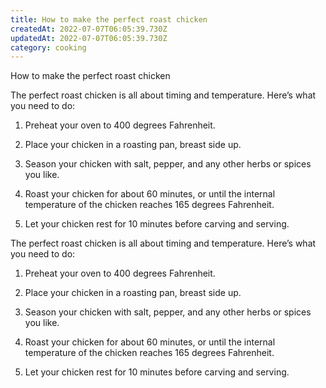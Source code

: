 ```yaml
---
title: How to make the perfect roast chicken
createdAt: 2022-07-07T06:05:39.730Z
updatedAt: 2022-07-07T06:05:39.730Z
category: cooking
---
```


How to make the perfect roast chicken

The perfect roast chicken is all about timing and temperature. Here’s what you need to do:

1. Preheat your oven to 400 degrees Fahrenheit.

2. Place your chicken in a roasting pan, breast side up.

3. Season your chicken with salt, pepper, and any other herbs or spices you like.

4. Roast your chicken for about 60 minutes, or until the internal temperature of the chicken reaches 165 degrees Fahrenheit.

5. Let your chicken rest for 10 minutes before carving and serving.

The perfect roast chicken is all about timing and temperature. Here’s what you need to do:

1. Preheat your oven to 400 degrees Fahrenheit.

2. Place your chicken in a roasting pan, breast side up.

3. Season your chicken with salt, pepper, and any other herbs or spices you like.

4. Roast your chicken for about 60 minutes, or until the internal temperature of the chicken reaches 165 degrees Fahrenheit.

5. Let your chicken rest for 10 minutes before carving and serving.
